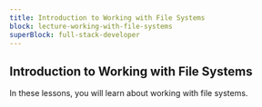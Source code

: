 ```yaml
---
title: Introduction to Working with File Systems
block: lecture-working-with-file-systems
superBlock: full-stack-developer
---
```


## Introduction to Working with File Systems

In these lessons, you will learn about working with file systems.
